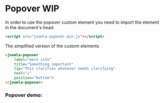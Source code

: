 # Popover WIP

In order to use the popover custom element you need to import the element in the document's head:
```html
<script src="joomla-popover.min.js"></script>
```

The simplified version of the custom elements
```html
<joomla-popover
	label="more info"
	title="Something important"
	tip="This clarifies whatever needs clarifying"
	text="i"
	position="bottom">
</joomla-popover>
```

### Popover demo:
<joomla-popover label="more info" title="Something important" tip="This clarifies whatever needs clarifying" text="i" position="bottom">
</joomla-popover>
